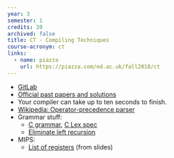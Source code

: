 ```yaml
---
year: 3
semester: 1
credits: 20
archived: false
title: CT - Compiling Techniques
course-acronym: ct
links:
  - name: piazza
    url: https://piazza.com/ed.ac.uk/fall2018/ct
---
```


- [GitLab](https://git.ecdf.ed.ac.uk/cdubach/ct-18-19)
- [Official past papers and solutions](/drive?next=1MkgKYEtwcUjhy0FAERcVshSDPbRXDrm0)
- Your compiler can take up to ten seconds to finish.
- [Wikipedia: Operator-precedence parser](https://en.wikipedia.org/wiki/Operator-precedence_parser)
- Grammar stuff:
  - [C grammar](https://www.lysator.liu.se/c/ANSI-C-grammar-y.html), [C Lex spec](https://www.lysator.liu.se/c/ANSI-C-grammar-l.html)
  - [Eliminate left recursion](https://web.archive.org/web/20180309170702/http://www.csd.uwo.ca/~moreno/CS447/Lectures/Syntax.html/node8.html)
- MIPS:
  - [List of registers](https://www.inf.ed.ac.uk/teaching/courses/ct/18-19/slides/10-mips-assembly.pdf#page=7) (from slides)

